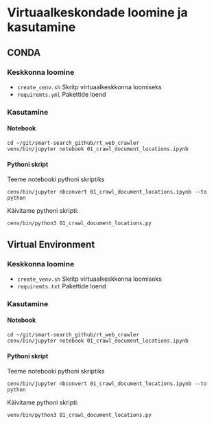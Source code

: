 # Virtuaalkeskondade loomine ja kasutamine

## CONDA

### Keskkonna loomine

* ```create_cenv.sh``` Skritp virtuaalkeskkonna loomiseks
* ```requiremts.yml``` Pakettide loend

### Kasutamine

#### Notebook

```cmdline
cd ~/git/smart-search_github/rt_web_crawler
venv/bin/jupyter notebook 01_crawl_document_locations.ipynb
```

#### Pythoni skript

Teeme notebooki pythoni skriptiks

```cmdline
cenv/bin/jupyter nbconvert 01_crawl_document_locations.ipynb --to python
```

Käivitame pythoni skripti:

```cmdline
cenv/bin/python3 01_crawl_document_locations.py
```

## Virtual Environment

### Keskkonna loomine

* ```create_venv.sh``` Skritp virtuaalkeskkonna loomiseks
* ```requiremts.txt``` Pakettide loend

### Kasutamine

#### Notebook

```cmdline
cd ~/git/smart-search_github/rt_web_crawler
cenv/bin/jupyter notebook 01_crawl_document_locations.ipynb
```

#### Pythoni skript

Teeme notebooki pythoni skriptiks

```cmdline
cenv/bin/jupyter nbconvert 01_crawl_document_locations.ipynb --to python
```

Käivitame pythoni skripti:

```cmdline
venv/bin/python3 01_crawl_document_locations.py
```